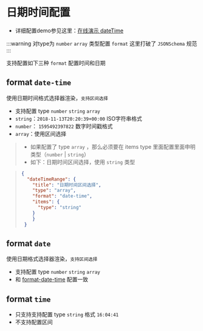 # 日期时间配置
* 详细配置demo参见这里：[在线演示 dateTime](https://form.lljj.me/#/demo?type=Date-DateTime)

:::warning
对type为 `number` `array` 类型配置 `format` 这里打破了 `JSONSchema` 规范
:::

支持配置如下三种 `format` 配置时间和日期

## format `date-time`
使用日期时间格式选择器渲染，`支持区间选择`

* 支持配置 type `number` `string` `array`
* `string`：`2018-11-13T20:20:39+00:00` ISO字符串格式
* `number`： `1595492397822` 数字时间戳格式
* `array`：使用区间选择

>* 如果配置了 type `array` ，那么必须要在 items type 里面配置里面申明类型（`number` | `string`）
>* 如下：日期时间区间选择，使用 `string` 类型

> ```json
> {
>   "dateTimeRange": {
>     "title": "日期时间区间选择",
>     "type": "array",
>     "format": "date-time",
>     "items": {
>       "type": "string"
>     }
>     }
>  }
> ```

## format `date`
使用日期格式选择器渲染，`支持区间选择`

* 支持配置 type `number` `string` `array`
* 和 [format-date-time](#format-date-time) 配置一致

## format `time`
* 只支持支持配置 type `string` 格式 `16:04:41`
* 不支持配置区间
